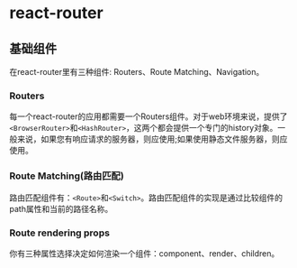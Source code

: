 # react-router

## 基础组件

在react-router里有三种组件: Routers、Route Matching、Navigation。

### Routers

每一个react-router的应用都需要一个Routers组件。对于web环境来说，提供了`<BrowserRouter>`和`<HashRouter>`，这两个都会提供一个专门的history对象。一般来说，如果您有响应请求的服务器，则应使用<BrowserRouter>;如果使用静态文件服务器，则应使用<HashRouter>。

### Route Matching(路由匹配)

路由匹配组件有：`<Route>`和`<Switch>`。路由匹配组件的实现是通过比较组件的path属性和当前的路径名称。

### Route rendering props

你有三种属性选择决定如何渲染一个组件：component、render、children。